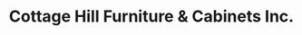 ---
title: "Cottage Hill Furniture & Cabinets Inc."
url: /haliburton/cottage-hill-furniture-und-cabinets-inc/
shop: Möbel
---
